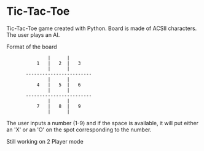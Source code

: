 # Tic-Tac-Toe
Tic-Tac-Toe game created with Python. Board is made of ACSII characters. The user plays an AI.

Format of the board


                   |      |
               1   |   2  |   3
                   |      |
           ------------------------
                   |      |
               4   |   5  |   6
                   |      |
           ------------------------
                   |      |
               7   |   8  |   9
                   |      |
                   
The user inputs a number (1-9) and if the space is available, it will put either an 'X' or an 'O' on the spot corresponding to the number.

Still working on 2 Player mode
